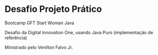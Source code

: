 # Desafio Projeto Prático  

Bootcamp GFT Start Woman Java 

Desafio da Digital Innovation One, usando Java Puro (implementação de referência)

Ministrado pelo Venilton Falvo Jr.
